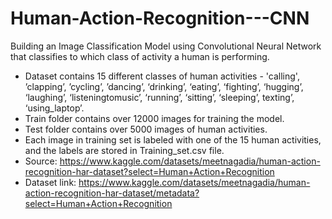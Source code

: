 # Human-Action-Recognition---CNN
Building an Image Classification Model using Convolutional Neural Network that classifies to which class of activity a human is performing.

* Dataset contains 15 different classes of human activities - 'calling', ’clapping’, ’cycling’, ’dancing’, ‘drinking’, ‘eating’, ‘fighting’, ‘hugging’, ‘laughing’, ‘listeningtomusic’, ‘running’, ‘sitting’, ‘sleeping’, texting’, ‘using_laptop’.
* Train folder contains over 12000 images for training the model.
* Test folder contains over 5000 images of human activities.
* Each image in training set is labeled with one of the 15 human activities, and the labels are stored in Training_set.csv file.
* Source: https://www.kaggle.com/datasets/meetnagadia/human-action-recognition-har-dataset?select=Human+Action+Recognition 
* Dataset link: https://www.kaggle.com/datasets/meetnagadia/human-action-recognition-har-dataset/metadata?select=Human+Action+Recognition
